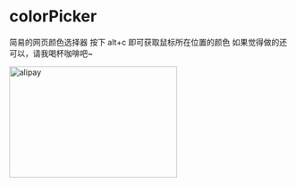 # colorPicker

简易的网页颜色选择器
 按下 alt+c 即可获取鼠标所在位置的颜色
如果觉得做的还可以，请我喝杯咖啡吧~

<img src="https://github.com/user-attachments/assets/320b70ef-332a-469f-b5a2-b0f5d94075ea" alt="alipay" width="300" height="200" />
